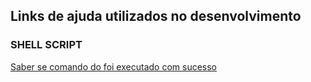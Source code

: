 
## Links de ajuda utilizados no desenvolvimento

### SHELL SCRIPT
[Saber se comando do foi executado com sucesso](https://pt.stackoverflow.com/questions/143454/como-saber-se-comando-do-script-foi-executado-com-sucesso)
